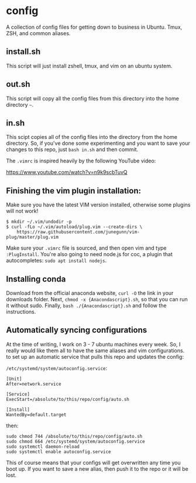 # config
A collection of config files for getting down to business in Ubuntu. Tmux, ZSH, and common aliases.

## install.sh
This script will just install zshell, tmux, and vim on an ubuntu system.

## out.sh
This script will copy all the config files from this directory into the home directory `~`.

## in.sh
This scipt copies all of the config files into the directory from the home directory.
So, if you've done some experimenting and you want to save your changes to this repo,
just `bash in.sh` and then commit.

The `.vimrc` is inspired heavily by the following YouTube video:

https://www.youtube.com/watch?v=n9k9scbTuvQ

## Finishing the vim plugin installation:

Make sure you have the latest VIM version installed, otherwise some plugins will not work!
```
$ mkdir ~/.vim/undodir -p
$ curl -fLo ~/.vim/autoload/plug.vim --create-dirs \
    https://raw.githubusercontent.com/junegunn/vim-plug/master/plug.vim
```

Make sure your `.vimrc` file is sourced, and then open vim and type `:PlugInstall`.
You're also going to need node.js for coc, a plugin that autocompletes: `sudo apt install nodejs`.
## Installing conda
Download from the official anaconda website, `curl -O` the link in your downloads folder.
Next, `chmod -x {Anacondascript}.sh`, so that you can run it without sudo.
Finally, `bash ./{Anacondascript}.sh` and follow the instructions.


## Automatically syncing configurations

At the time of writing, I work on 3 - 7 ubuntu machines every week.
So, I really would like them all to have the same aliases and vim configurations.
to set up an automatic service that pulls this repo and updates the config:

`/etc/systemd/system/autoconfig.service`:
```
[Unit]
After=network.service

[Service]
ExecStart=/absolute/to/this/repo/config/auto.sh

[Install]
WantedBy=default.target
```

then:

```
sudo chmod 744 /absolute/to/this/repo/config/auto.sh
sudo chmod 664 /etc/systemd/system/autoconfig.service
sudo systemctl daemon-reload
sudo systemctl enable autoconfig.service
```

This of course means that your configs will get overwritten any time you boot up. If you want to save a new alias, then push it to the repo or it will be lost.
